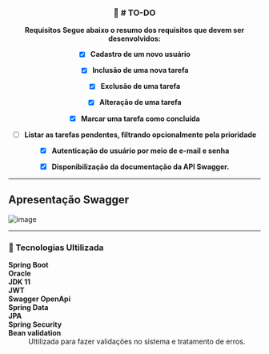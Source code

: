 <div align="center">
  <h3 align="center">🚀 # TO-DO</h3>

 
   **Requisitos**
**Segue abaixo o resumo dos requisitos que devem ser desenvolvidos:**
- [x] <strong>Cadastro de um novo usuário</strong>
- [x] <strong>Inclusão de uma nova tarefa</strong>
- [x] <strong>Exclusão de uma tarefa</strong>
- [x] <strong>Alteração de uma tarefa</strong>
- [x] <strong>Marcar uma tarefa como concluída</strong>
- [ ] <strong>Listar as tarefas pendentes, filtrando opcionalmente pela prioridade</strong>
- [x] <strong>Autenticação do usuário por meio de e-mail e senha</strong>
- [x] <strong>Disponibilização da documentação da API Swagger.</strong>

   
 </div>


<hr />



## Apresentação Swagger

![image](https://user-images.githubusercontent.com/48605830/154866715-1827afd3-f0c2-44a4-97d9-ed94c26f623a.png)

<hr />




### 🔖 Tecnologias Ultilizada

<dl>
<dt><strong>Spring Boot</strong></dt>
<dt><strong>Oracle</strong></dt>
<dt><strong>JDK 11</strong></dt>
<dt><strong>JWT</strong></dt>
<dt><strong>Swagger OpenApi</strong></dt>
<dt><strong>Spring Data</strong></dt>
<dt><strong>JPA</strong></dt>
<dt><strong>Spring Security</strong></dt>

<dt><strong>Bean validation</strong></dt>
<dd>Ultilizada para fazer validações no sistema e tratamento de erros.</dd>
